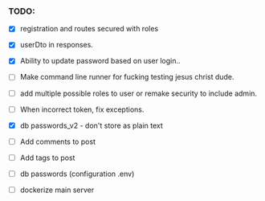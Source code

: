 ### TODO:
* [x] registration and routes secured with roles 
* [x] userDto in responses.
* [x] Ability to update password based on user login..
* [ ] Make command line runner for fucking testing jesus christ dude.
* [ ] add multiple possible roles to user or remake security to include admin.
* [ ] When incorrect token, fix exceptions.
* [x] db passwords_v2 - don't store as plain text
* [ ] Add comments to post
* [ ] Add tags to post
* [ ] db passwords (configuration .env)
* [ ] dockerize main server

    

